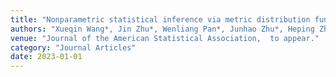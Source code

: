 ```yaml
---
title: "Nonparametric statistical inference via metric distribution function in metric space"
authors: "Xueqin Wang*, Jin Zhu*, Wenliang Pan*, Junhao Zhu*, Heping Zhang*"
venue: "Journal of the American Statistical Association,  to appear."
category: "Journal Articles"
date: 2023-01-01
---
```

